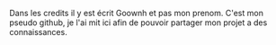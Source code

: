 Dans les credits il y est écrit Goownh et pas mon prenom. 
C'est mon pseudo github, je l'ai mit ici afin de pouvoir partager mon projet a des connaissances.
